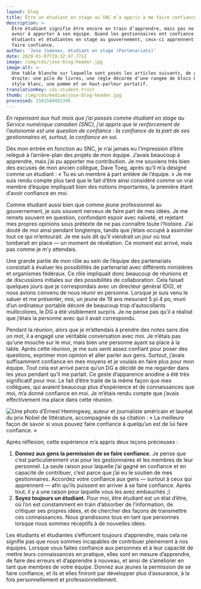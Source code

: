 ```yaml
---
layout: blog
title: Être un étudiant en stage au SNC m’a appris à me faire confiance
description: >-
  Être étudiant signifie être encore en train d’apprendre, mais pas ne rien
  avoir à apporter à son équipe. Quand les gestionnaires ont confiance en leurs
  étudiants et étudiantes en stage au gouvernement, ceux-ci apprennent à se
  faire confiance.
author: 'Jose Jimenez, étudiant en stage (Partenariats)'
date: 2020-01-07T19:32:47.771Z
image: /img/cds/jose-blog-header.jpg
image-alt: >-
  Une table blanche sur laquelle sont posés les articles suivants, de gauche à
  droite: une pile de livres, une règle décorée d’une rangée de blocs Lego, un
  stylo blanc, une pomme et un haut-parleur portatif.
translationKey: cds-student-trust
thumb: /img/cds/medium/jose-blog-header.jpg
processed: 1581549455396
---
```

_En repensant aux huit mois que j’ai passés comme étudiant en stage au Service numérique canadien (SNC), j’ai appris que le renforcement de l’autonomie est une question de confiance : la confiance de la part de ses gestionnaires et, surtout, la confiance en soi._

Dès mon entrée en fonction au SNC, je n’ai jamais eu l’impression d’être relégué à l’arrière-plan des projets de mon équipe. J’avais beaucoup à apprendre, mais j’ai pu apporter ma contribution. Je me souviens très bien des excuses de mon ancien collègue, Dave Toeg, après qu’il m’a désigné comme un étudiant : « Tu es un membre à part entière de l’équipe. » Je me suis rendu compte plus tard que le fait d’être ainsi considéré comme un vrai membre d’équipe impliquait bien des notions importantes, la première étant d’avoir confiance en moi. 

Comme étudiant aussi bien que comme jeune professionnel au gouvernement, je suis souvent nerveux de faire part de mes idées. Je me remets souvent en question, confondant espoir avec naïveté, et rejetant mes propres opinions sous prétexte de ne pas connaître toute l’histoire. J’ai douté de moi ainsi pendant longtemps, tandis que j’étais occupé à assimiler tout ce qui m’entourait. Je me suis dit qu’il viendrait un jour où tout tomberait en place — un moment de révélation. Ce moment est arrivé, mais pas comme je m’y attendais. 

Une grande partie de mon rôle au sein de l’équipe des partenariats consistait à évaluer les possibilités de partenariat avec différents ministères et organismes fédéraux. Ce rôle impliquait donc beaucoup de réunions et de discussions initiales sur des possibilités de collaboration. Cela faisait quelques jours que je correspondais avec un directeur général (DG), et nous avions convenu de nous réunir en personne. Lorsque je suis venu le saluer et me présenter, moi, un jeune de 19 ans mesurant 5 pi 4 po, muni d’un ordinateur portable décoré de beaucoup trop d’autocollants multicolores, le DG a été visiblement surpris. Je ne pense pas qu’il a réalisé que j’étais la personne avec qui il avait correspondu. 

Pendant la réunion, alors que je m’attendais à prendre des notes sans dire un mot, il a engagé une véritable conversation avec moi. Je n’étais pas qu’une mouche sur le mur, mais bien une personne ayant sa place à la table. Après cette réunion, je me suis senti assez confiant pour poser des questions, exprimer mon opinion et aller parler aux gens. Surtout, j’avais suffisamment confiance en mes moyens et je voulais en faire plus pour mon équipe. Tout cela est arrivé parce qu’un DG a décidé de me regarder dans les yeux pendant qu’il me parlait. Ce geste d’apparence anodine a été très significatif pour moi. Le fait d’être traité de la même façon que mes collègues, qui avaient beaucoup plus d’expérience et de connaissances que moi, m’a donné confiance en moi. Je m’étais rendu compte que j’avais effectivement ma place dans cette réunion. 

![Une photo d’Ernest Hemingway, auteur et journaliste américain et lauréat du prix Nobel de littérature, accompagnée de sa citation : « La meilleure façon de savoir si vous pouvez faire confiance à quelqu’un est de lui faire confiance. »](/img/cds/hemingway-fr.jpg)

Après réflexion, cette expérience m’a appris deux leçons précieuses :

1. **Donnez aux gens la permission de se faire confiance.** Je pense que c’est particulièrement vrai pour les gestionnaires et les membres de leur personnel. La seule raison pour laquelle j’ai gagné en confiance et en capacité de contribuer, c’est parce que j’ai eu le soutien de mes gestionnaires. Accordez votre confiance aux gens — surtout à ceux qui apprennent — afin qu’ils puissent en arriver à se faire confiance. Après tout, il y a une raison pour laquelle vous les avez embauchés ;) 
2. **Soyez toujours un étudiant.** Pour moi, être étudiant est un état d’être, où l’on est constamment en train d’absorber de l’information, de critiquer ses propres idées, et de chercher des façons de transmettre ces connaissances. Nous grandissons tous en tant que personnes lorsque nous sommes réceptifs à de nouvelles idées.

Les étudiants et étudiantes s’efforcent toujours d’apprendre, mais cela ne signifie pas que nous sommes incapables de contribuer pleinement à nos équipes. Lorsque vous faites confiance aux personnes et à leur capacité de mettre leurs connaissances en pratique, elles sont en mesure d’apprendre, de faire des erreurs et d’apprendre à nouveau, et ainsi de s’améliorer en tant que membres de votre équipe. Donnez aux jeunes la permission de se faire confiance, et ils et elles finiront par développer plus d’assurance, à la fois personnellement et professionnellement.

